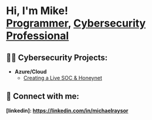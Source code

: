 <h1>Hi, I'm Mike! <br/><a href="https://github.com/sincere27601">Programmer</a>, <a href="https://www.linkedin.com/in/michaelraysor/">Cybersecurity Professional</a>

<h2>👨‍💻 Cybersecurity Projects:</h2>

- <b> Azure/Cloud </b>
  - [Creating a Live SOC & Honeynet](https://github.com/sincere27601/Azure-SOC)

 <h2>🤳 Connect with me:</h2>

 <b>[linkedin]: https://linkedin.com/in/michaelraysor</b>




